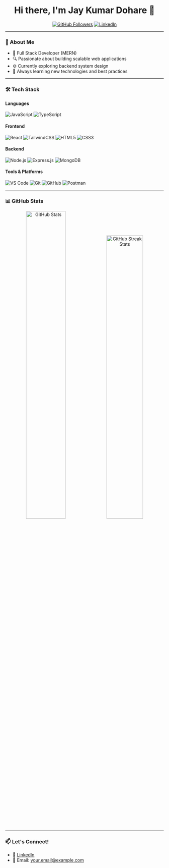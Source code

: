 <h1 align="center">Hi there, I'm Jay Kumar Dohare 👋</h1>

<p align="center">
  <a href="https://github.com/jaykumardohare"><img src="https://img.shields.io/github/followers/jaykumardohare?label=GitHub&style=social" alt="GitHub Followers"></a>
  <a href="https://www.linkedin.com/in/jaykumardohare/"><img src="https://img.shields.io/badge/LinkedIn-blue?logo=linkedin&logoColor=white" alt="LinkedIn"></a>
</p>

---

### 🚀 About Me
- 💼 Full Stack Developer (MERN)
- 🔍 Passionate about building scalable web applications
- ⚙️ Currently exploring backend system design
- 🧠 Always learning new technologies and best practices

---

### 🛠️ Tech Stack

#### Languages
![JavaScript](https://img.shields.io/badge/-JavaScript-black?style=flat-square&logo=javascript)
![TypeScript](https://img.shields.io/badge/-TypeScript-black?style=flat-square&logo=typescript)

#### Frontend
![React](https://img.shields.io/badge/-React-black?style=flat-square&logo=react)
![TailwindCSS](https://img.shields.io/badge/-TailwindCSS-38B2AC?style=flat-square&logo=tailwind-css)
![HTML5](https://img.shields.io/badge/-HTML5-E34F26?style=flat-square&logo=html5&logoColor=white)
![CSS3](https://img.shields.io/badge/-CSS3-1572B6?style=flat-square&logo=css3)

#### Backend
![Node.js](https://img.shields.io/badge/-Node.js-black?style=flat-square&logo=node.js)
![Express.js](https://img.shields.io/badge/-Express.js-000000?style=flat-square&logo=express)
![MongoDB](https://img.shields.io/badge/-MongoDB-4EA94B?style=flat-square&logo=mongodb)

#### Tools & Platforms
![VS Code](https://img.shields.io/badge/-VSCode-007ACC?style=flat-square&logo=visual-studio-code)
![Git](https://img.shields.io/badge/-Git-black?style=flat-square&logo=git)
![GitHub](https://img.shields.io/badge/-GitHub-181717?style=flat-square&logo=github)
![Postman](https://img.shields.io/badge/-Postman-black?style=flat-square&logo=postman)

---

### 📊 GitHub Stats
<p align="center">
  <img src="https://github-readme-stats.vercel.app/api?username=jaykumardohare&show_icons=true&theme=radical" alt="GitHub Stats" width="50%"/>
  <img src="https://github-readme-streak-stats.herokuapp.com/?user=jaykumardohare&theme=radical" alt="GitHub Streak Stats" width="48%"/>
</p>

---

### 📫 Let's Connect!
- 💼 [LinkedIn](https://www.linkedin.com/in/jaykumardohare/)
- 💌 Email: [your.email@example.com](mailto:your.email@example.com)
